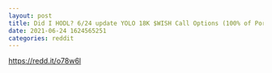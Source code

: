 ```yaml
--- 
layout: post 
title: Did I HODL? 6/24 update YOLO 18K $WISH Call Options (100% of Portfolio) 
date: 2021-06-24 1624565251 
categories: reddit 
--- 
```

https://redd.it/o78w6l